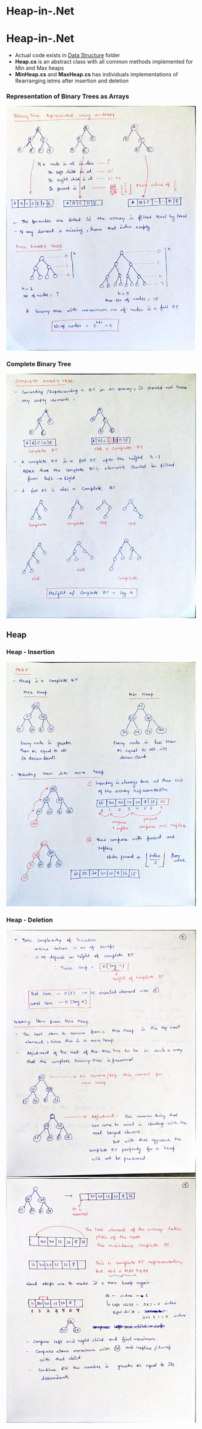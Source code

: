 # Heap-in-.Net

# Heap-in-.Net

- Actual code exists in [Data Structure](Heap/DataStructures) folder
- **Heap.cs** is an abstract class with all common methods implemented for Min and Max heaps
- **MinHeap.cs** and **MaxHeap.cs** has individuals implementations of Rearranging ietms after insertion and deletion

### Representation of Binary Trees as Arrays
![Binary Tree as Array](Images/1_Binary_Tree_as_Array.jpg)

### Complete Binary Tree
![](Images/2_Complete_Binary_Trees.jpg)

## Heap
### Heap - Insertion
![](Images/3_Heap_and_Insertions.jpg)

### Heap - Deletion
![](Images/4.1_Heap_Deletion.jpg)
![](Images/4.2_Heap_Deletion.jpg)
